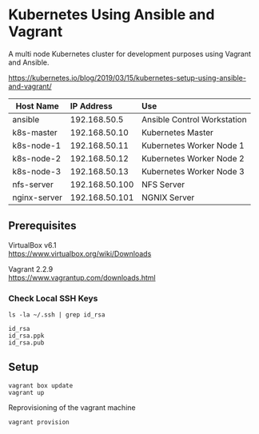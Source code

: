 # Kubernetes Using Ansible and Vagrant

 A multi node Kubernetes cluster for development purposes using Vagrant and Ansible.      


https://kubernetes.io/blog/2019/03/15/kubernetes-setup-using-ansible-and-vagrant/


| Host Name      | IP Address        |Use                                         |
| ---------------|:------------------|:-------------------------------------------|
| ansible        | 192.168.50.5      |Ansible Control Workstation                 |
| k8s-master     | 192.168.50.10     |Kubernetes Master                           |
| k8s-node-1     | 192.168.50.11     |Kubernetes Worker Node 1                    |
| k8s-node-2     | 192.168.50.12     |Kubernetes Worker Node 2                    |
| k8s-node-3     | 192.168.50.13     |Kubernetes Worker Node 3                    |
| nfs-server     | 192.168.50.100    |NFS Server                                  |
| nginx-server   | 192.168.50.101    |NGNIX Server                                |




## Prerequisites

VirtualBox v6.1  
https://www.virtualbox.org/wiki/Downloads

Vagrant 2.2.9    
https://www.vagrantup.com/downloads.html

### Check Local SSH Keys

```
ls -la ~/.ssh | grep id_rsa

id_rsa
id_rsa.ppk
id_rsa.pub
```

## Setup
```
vagrant box update
vagrant up
```

Reprovisioning of the vagrant machine
```
vagrant provision
```
